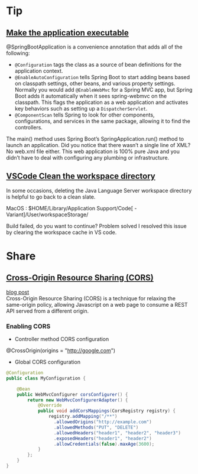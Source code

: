 # Tip

## [Make the application executable](https://spring.io/guides/gs/rest-service-cors/#_make_the_application_executable)

@SpringBootApplication is a convenience annotation that adds all of the following:

* `@Configuration` tags the class as a source of bean definitions for the application context.
* `@EnableAutoConfiguration` tells Spring Boot to start adding beans based on classpath settings, other beans, and various property settings.
Normally you would add `@EnableWebMvc` for a Spring MVC app, but Spring Boot adds it automatically when it sees spring-webmvc on the classpath. This flags the application as a web application and activates key behaviors such as setting up a `DispatcherServlet`.
* `@ComponentScan` tells Spring to look for other components, configurations, and services in the same package, allowing it to find the controllers.

The main() method uses Spring Boot’s SpringApplication.run() method to launch an application. Did you notice that there wasn’t a single line of XML? No web.xml file either. This web application is 100% pure Java and you didn’t have to deal with configuring any plumbing or infrastructure.

## [VSCode Clean the workspace directory](https://github.com/redhat-developer/vscode-java/wiki/Troubleshooting#clean-the-workspace-directory)

In some occasions, deleting the Java Language Server workspace directory is helpful to go back to a clean slate.

MacOS : $HOME/Library/Application Support/Code[ - Variant]/User/workspaceStorage/

Build failed, do you want to continue?
Problem solved I resolved this issue by clearing the workspace cache in VS code.

# Share

## [Cross-Origin Resource Sharing (CORS)](https://spring.io/guides/gs/rest-service-cors/#_enabling_cors)
[blog post](https://spring.io/blog/2015/06/08/cors-support-in-spring-framework)<br/>
Cross-Origin Resource Sharing (CORS) is a technique for relaxing the same-origin policy, allowing Javascript on a web page to consume a REST API served from a different origin.

### Enabling CORS

* Controller method CORS configuration

@CrossOrigin(origins = "http://google.com")

* Global CORS configuration

```Java
@Configuration
public class MyConfiguration {

    @Bean
    public WebMvcConfigurer corsConfigurer() {
        return new WebMvcConfigurerAdapter() {
            @Override
            public void addCorsMappings(CorsRegistry registry) {
                registry.addMapping("/**")
                  .allowedOrigins("http://example.com")
                  .allowedMethods("PUT", "DELETE")
                  .allowedHeaders("header1", "header2", "header3")
                  .exposedHeaders("header1", "header2")
                  .allowCredentials(false).maxAge(3600);
            }
        };
    }
}
```
